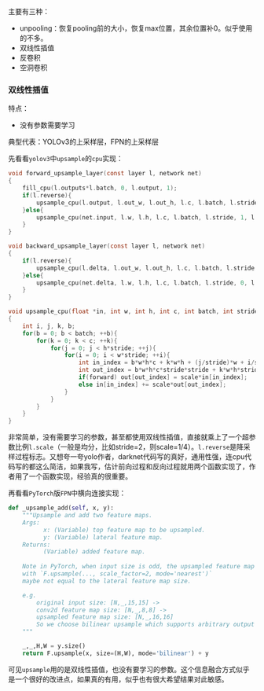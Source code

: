 主要有三种：

- unpooling：恢复pooling前的大小，恢复max位置，其余位置补0。似乎使用的不多。
- 双线性插值
- 反卷积
- 空洞卷积

### 双线性插值

特点：

- 没有参数需要学习

典型代表：YOLOv3的上采样层，FPN的上采样层

先看看`yolov3`中`upsample`的`cpu`实现：

```c
void forward_upsample_layer(const layer l, network net)
{
    fill_cpu(l.outputs*l.batch, 0, l.output, 1);
    if(l.reverse){
        upsample_cpu(l.output, l.out_w, l.out_h, l.c, l.batch, l.stride, 0, l.scale, net.input);
    }else{
        upsample_cpu(net.input, l.w, l.h, l.c, l.batch, l.stride, 1, l.scale, l.output);
    }
}

void backward_upsample_layer(const layer l, network net)
{
    if(l.reverse){
        upsample_cpu(l.delta, l.out_w, l.out_h, l.c, l.batch, l.stride, 1, l.scale, net.delta);
    }else{
        upsample_cpu(net.delta, l.w, l.h, l.c, l.batch, l.stride, 0, l.scale, l.delta);
    }
}

void upsample_cpu(float *in, int w, int h, int c, int batch, int stride, int forward, float scale, float *out)
{
    int i, j, k, b;
    for(b = 0; b < batch; ++b){
        for(k = 0; k < c; ++k){
            for(j = 0; j < h*stride; ++j){
                for(i = 0; i < w*stride; ++i){
                    int in_index = b*w*h*c + k*w*h + (j/stride)*w + i/stride;
                    int out_index = b*w*h*c*stride*stride + k*w*h*stride*stride + j*w*stride + i;
                    if(forward) out[out_index] = scale*in[in_index];
                    else in[in_index] += scale*out[out_index];
                }
            }
        }
    }
}
```

非常简单，没有需要学习的参数，甚至都使用双线性插值，直接就乘上了一个超参数比例`l.scale`（一般是均分，比如stride=2，则scale=1/4）。`l.reverse`是降采样过程标志。又想夸一夸yolo作者，darknet代码写的真好，通用性强，连cpu代码写的都这么简洁，如果我写，估计前向过程和反向过程就用两个函数实现了，作者用了一个函数实现，经验真的很重要。

再看看`PyTorch`版`FPN`中横向连接实现：

```python
def _upsample_add(self, x, y):
    """Upsample and add two feature maps.
    Args:
          x: (Variable) top feature map to be upsampled.
          y: (Variable) lateral feature map.
    Returns:
          (Variable) added feature map.
          
    Note in PyTorch, when input size is odd, the upsampled feature map
    with `F.upsample(..., scale_factor=2, mode='nearest')`
    maybe not equal to the lateral feature map size.

    e.g.
        original input size: [N,_,15,15] ->
        conv2d feature map size: [N,_,8,8] ->
        upsampled feature map size: [N,_,16,16]
        So we choose bilinear upsample which supports arbitrary output sizes.
    """

    _,_,H,W = y.size()
    return F.upsample(x, size=(H,W), mode='bilinear') + y
```

可见`upsample`用的是双线性插值，也没有要学习的参数。这个信息融合方式似乎是一个很好的改进点，如果真的有用，似乎也有很大希望结果对此敏感。
